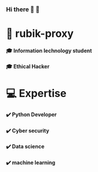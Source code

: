 ### Hi there 👋 👋



# 🧍 rubik-proxy
#### 🎓 Information Iechnology student
#### 🎓 Ethical Hacker

#  💻 Expertise
#### ✔️ Python Developer
#### ✔️ Cyber security 
#### ✔️ Data science
#### ✔️ machine learning
